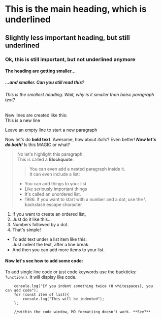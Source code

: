 # This is the main heading, which is underlined

## Slightly less important heading, but still underlined

### Ok, this is still important, but not underlined anymore

#### The heading are getting smaller...

##### ...and smaller. Can you still read this?

###### This is the smallest heading. Wait, why is it smaller than baisc paragraph text?

New lines are created like this:</br>
This is a new line

Leave an empty line to start a new paragraph

Now let's do **bold text**. Awesome, how about *italic*? Even better! ***Now let's do both!*** Is this MAGIC or what?

> No let's highlight this paragraph.</br>
> This is called a **Blockquote**.
>> You can even add a nested paragraph inside it.</br>
> It can even include a list:
> - You can add things to your list
> - Like seriously important things
> - It's called an unordered list.
> - 1986\. If you want to start with a number and a dot, use the \  backslash escape character

1. If you want to create an ordered list,
2. Just do it like this...
3. Numbers followed by a dot.
4. That's simple!

* To add text under a list item like this:</br>
    Just indent the text, after a line break.
* And then you can add more items to your list.

#### Now let's see how to add some code:

To add single line code or just code keywords use the backticks: `function()`. It will display like code.

        console.log("If you indent something twice (8 whitespaces), you can add code");
        for (const item of list){
            console.log("This will be indented");
        };

        //within the code window, MD formatiing doesn't work. **See?**






